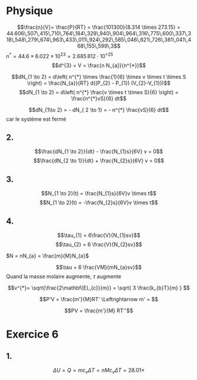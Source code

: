 # Physique
$$\frac{n}{V}= \frac{P}{RT} = \frac{101300}{8.314 \times 273.15} = 44.606\,507\,415\,710\,764\,184\,329\,940\,904\,964\,316\,775\,600\,337\,318\,548\,279\,674\,963\,433\,011\,924\,292\,585\,046\,621\,726\,381\,041\,468\,155\,599\,3$$
$n^{*} = 44.6 \times 6.022 \times 10^{23} = 2.685\,812\cdot10^{+25}$  
$$d^{3} = V = \frac{n N_{a}}{n^{*}}$$


$$dN_{1 \to 2} = d\left( n^{*} \times \frac{1}{6} \times v \times t \times S \right) = \frac{N_{a}}{RT} d((P_{2} - P_{1}) (V_{2}-V_{1}))$$
$$dN_{1 \to 2} = d\left(  n^{*} \frac{v \times t \times S}{6} \right) = \frac{n^{*}vS}{6} dt$$

$$dN_{1\to 2} = - dN_{ 2 \to 1} = - n^{*} \frac{vS}{6} dt$$
car le système est fermé
## 2.
$$\frac{dN_{1 \to 2}}{dt} - \frac{N_{1}s}{6V} v = 0$$
$$\frac{dN_{2 \to 1}}{dt} + \frac{N_{2}s}{6V} v = 0$$

## 3.
$$N_{1 \to 2}(t) = \frac{N_{1}s}{6V}v \times t$$
$$N_{1 \to 2}(t) = -\frac{N_{2}s}{6V}v \times t$$

## 4.
$$\tau_{1} = 6\frac{V}{N_{1}sv}$$
$$\tau_{2} = 6 \frac{V}{N_{2}sv}$$

$N = nN_{a} = \frac{m}{M}N_{a}$

$$\tau = 6 \frac{VM}{mN_{a}sv}$$
Quand la masse molaire augmente, $\tau$ augmente

$$v^{*}= \sqrt{\frac{2\mathbf{E}_{c}}{m}} = \sqrt{  3 \frac{k_{b}T}{m} } $$


$$P'V = \frac{m'}{M}RT' \Leftrightarrow m' = $$

$$PV = \frac{m'}{M} RT''$$


# Exercice 6

## 1.
$$\Delta U = Q = mc_{v}\Delta T = nMc_{v}\Delta T = 28.01 \times $$
